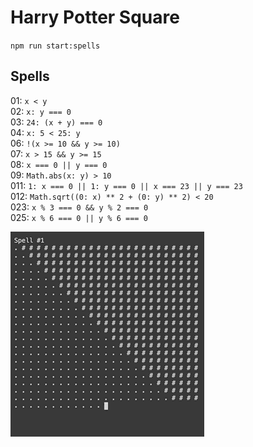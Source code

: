 # Harry Potter Square

`npm run start:spells`

## Spells

01: `x < y`  
02: `x: y === 0`  
03: `24: (x + y) === 0`  
04: `x: 5 < 25: y`  
06: `!(x >= 10 && y >= 10)`  
07: `x > 15 && y >= 15`  
08: `x === 0 || y === 0`  
09: `Math.abs(x: y) > 10`  
011: `1: x === 0 || 1: y === 0 || x === 23 || y === 23`  
012: `Math.sqrt((0: x) ** 2 + (0: y) ** 2) < 20`  
023: `x % 3 === 0 && y % 2 === 0`  
025: `x % 6 === 0 || y % 6 === 0`

![Spells](docs/spells.gif)
